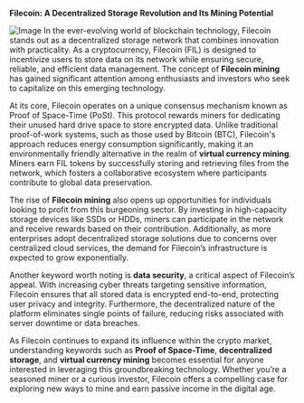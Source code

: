 **Filecoin: A Decentralized Storage Revolution and Its Mining Potential**


![Image](https://github.com/user-attachments/assets/31692037-0104-4703-abd1-696b6a7dd41b)
In the ever-evolving world of blockchain technology, Filecoin stands out as a decentralized storage network that combines innovation with practicality. As a cryptocurrency, Filecoin (FIL) is designed to incentivize users to store data on its network while ensuring secure, reliable, and efficient data management. The concept of **Filecoin mining** has gained significant attention among enthusiasts and investors who seek to capitalize on this emerging technology.

At its core, Filecoin operates on a unique consensus mechanism known as Proof of Space-Time (PoSt). This protocol rewards miners for dedicating their unused hard drive space to store encrypted data. Unlike traditional proof-of-work systems, such as those used by Bitcoin (BTC), Filecoin's approach reduces energy consumption significantly, making it an environmentally friendly alternative in the realm of **virtual currency mining**. Miners earn FIL tokens by successfully storing and retrieving files from the network, which fosters a collaborative ecosystem where participants contribute to global data preservation.

The rise of **Filecoin mining** also opens up opportunities for individuals looking to profit from this burgeoning sector. By investing in high-capacity storage devices like SSDs or HDDs, miners can participate in the network and receive rewards based on their contribution. Additionally, as more enterprises adopt decentralized storage solutions due to concerns over centralized cloud services, the demand for Filecoin’s infrastructure is expected to grow exponentially.

Another keyword worth noting is **data security**, a critical aspect of Filecoin’s appeal. With increasing cyber threats targeting sensitive information, Filecoin ensures that all stored data is encrypted end-to-end, protecting user privacy and integrity. Furthermore, the decentralized nature of the platform eliminates single points of failure, reducing risks associated with server downtime or data breaches.

As Filecoin continues to expand its influence within the crypto market, understanding keywords such as **Proof of Space-Time**, **decentralized storage**, and **virtual currency mining** becomes essential for anyone interested in leveraging this groundbreaking technology. Whether you’re a seasoned miner or a curious investor, Filecoin offers a compelling case for exploring new ways to mine and earn passive income in the digital age.